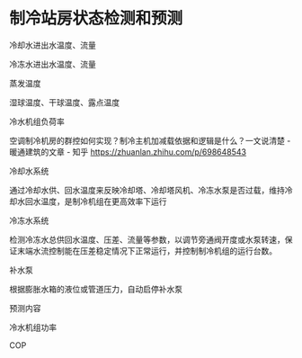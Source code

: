 # 制冷站房状态检测和预测

冷却水进出水温度、流量

冷冻水进出水温度、流量

蒸发温度

湿球温度、干球温度、露点温度

冷水机组负荷率

空调制冷机房的群控如何实现？制冷主机加减载依据和逻辑是什么？一文说清楚 - 暖通建筑的文章 - 知乎
https://zhuanlan.zhihu.com/p/698648543

冷却水系统

通过冷却水供、回水温度来反映冷却塔、冷却塔风机、冷冻水泵是否过载，维持冷却水回水温度，是制冷机组在更高效率下运行

冷冻水系统

检测冷冻水总供回水温度、压差、流量等参数，以调节旁通阀开度或水泵转速，保证末端水流控制能在压差稳定情况下正常运行，并控制制冷机组的运行台数。

补水泵

根据膨胀水箱的液位或管道压力，自动启停补水泵

预测内容

冷水机组功率

COP

